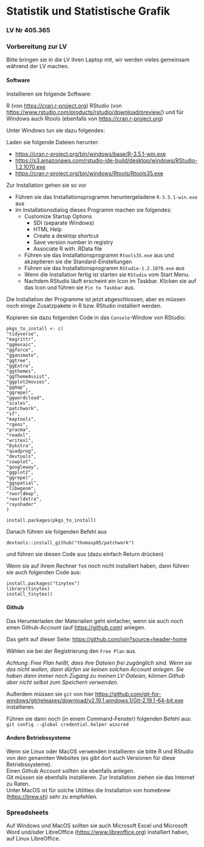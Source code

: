 # Statistik und Statistische Grafik

### LV Nr 405.365


### Vorbereitung zur LV

Bitte bringen sie in die LV ihren Laptop mit, wir werden vieles gemeinsam während der LV machen.

#### Software
Installieren sie folgende Software:

R (von https://cran.r-project.org)
RStudio (von https://www.rstudio.com/products/rstudio/download/preview/)
und für Windows auch Rtools (ebenfalls von https://cran.r-project.org)

Unter Windows tun sie dazu folgendes:

Laden sie folgende Dateien herunter:

  * https://cran.r-project.org/bin/windows/base/R-3.5.1-win.exe
  * https://s3.amazonaws.com/rstudio-ide-build/desktop/windows/RStudio-1.2.1070.exe
  * https://cran.r-project.org/bin/windows/Rtools/Rtools35.exe

Zur Installation gehen sie so vor

  * Führen sie das Installationsprogramm heruntergeladene `R-3.5.1-win.exe` aus   
  * Im Installationsdialog dieses Programm machen sie folgendes:   
    -  Customize Startup Options
		*  SDI (separate Windows)
		*  HTML Help
		*  Create a desktop shortcut
		*  Save version number in registry
		*  Associate R with .RData file 
	* Führen sie das Installationsprogramm `Rtools35.exe` aus und akzeptieren sie die Standard-Einstellungen
	* Führen sie das Installationsprogramm `RStudio-1.2.1070.exe` aus
	* Wenn die Installation fertig ist starten sie `RStudio` vom Start Menu.
	* Nachdem RStudio läuft erscheint ein Icon im Taskbar. Klicken sie auf das Icon und führen sie `Pin to Taskbar` aus.

Die Installation der Programme ist jetzt abgeschlossen, aber es müssen noch einige Zusatzpakete in R bzw. RStudio installiert werden.

Kopieren sie dazu folgenden Code in das `Console`-Window von RStudio:

```
pkgs_to_install <- c(
"tidyverse",
"magrittr",
"ggmosaic",
"ggforce",
"gganimate",
"ggtree",
"ggExtra",
"ggthemes",
"ggThemeAssist",
"ggplot2movies",
"ggmap",
"ggrepel",
"ggwordcloud",
"scales",
"patchwork",
"sf",
"maptools",
"rgeos",
"pracma",
"readxl",
"writexl",
"Dykstra",
"quadprog",
"devtools",
"cowplot", 
"googleway", 
"ggplot2", 
"ggrepel", 
"ggspatial", 
"libwgeom", 
"rworldmap", 
"rworldxtra",
"rayshader"
)

install.packages(pkgs_to_install)
```
Danach führen sie folgenden Befehl aus 

```
devtools::install_github("thomasp85/patchwork")
```


und führen sie diesen Code aus (dazu einfach Return drücken)


Wenn sie auf ihrem Rechner `TeX` noch nicht installiert haben, dann
führen sie auch folgenden Code aus:

```
install.packages("tinytex")
library(tinytex)
install_tinytex()
```




#### Github


Das Herunterladen der Materialien geht einfacher, wenn sie auch noch einen Github-Account (auf https://github.com) anlegen.

Das geht  auf dieser Seite: https://github.com/join?source=header-home

Wählen sie bei der Registrierung den `Free Plan` aus.

*Achtung: Free Plan heißt, dass ihre Dateien frei zugänglich sind.
Wenn sie das nicht wollen, dann dürfen sie keinen solchen Account anlegen.
Sie haben dann immer noch Zugang zu meinen LV-Dateien, können Github aber nicht selbst zum Speichern verwenden.*

Außerdem müssen sie `git` von hier       https://github.com/git-for-windows/git/releases/download/v2.19.1.windows.1/Git-2.19.1-64-bit.exe    
installieren.

Führen sie dann noch (in einem Command-Fenster) folgenden Befehl aus:   
`git config --global credential.helper wincred`


#### Andere Betriebssysteme

Wenn sie Linux oder MacOS verwenden Installieren sie bitte R und RStudio
von den genannten Websites (es gibt dort auch Versionen für diese Betriebssysteme).    
Einen Github Account sollten sie ebenfalls anlegen.   
Git müssen sie ebenfalls installieren. Zur Installation ziehen
sie das Internet zu Raten.     
Unter MacOS ist für solche Utilities die Installation von homebrew (https://brew.sh) sehr zu empfehlen.

### Spreadsheets

Auf Windows und MacOS sollten sie auch Microsoft Excel und Microsoft Word und/oder LibreOffice (https://www.libreoffice.org) installiert haben, auf Linux LibreOffice.

	
	
